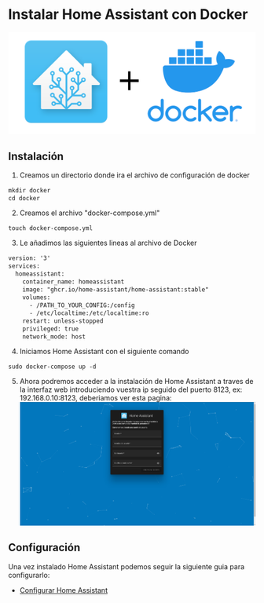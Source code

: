 # Instalar Home Assistant con Docker
![Imagen GIT](imagenes/had.png)

## Instalación

1. Creamos un directorio donde ira el archivo de configuración de docker
~~~
mkdir docker
cd docker
~~~
2. Creamos el archivo "docker-compose.yml"
~~~
touch docker-compose.yml
~~~
3. Le añadimos las siguientes lineas al archivo de Docker
~~~
version: '3'
services:
  homeassistant:
    container_name: homeassistant
    image: "ghcr.io/home-assistant/home-assistant:stable"
    volumes:
      - /PATH_TO_YOUR_CONFIG:/config
      - /etc/localtime:/etc/localtime:ro
    restart: unless-stopped
    privileged: true
    network_mode: host
~~~
4. Iniciamos Home Assistant con el siguiente comando
~~~
sudo docker-compose up -d
~~~
5. Ahora podremos acceder a la instalación de Home Assistant a traves de la interfaz web introduciendo vuestra ip seguido del puerto 8123, ex: 192.168.0.10:8123, deberiamos ver esta pagina:
![Imagen GIT](imagenes/pagina2.png)

## Configuración

Una vez instalado Home Assistant podemos seguir la siguiente guia para configurarlo:
* [Configurar Home Assistant](homeassistant_web.md)
